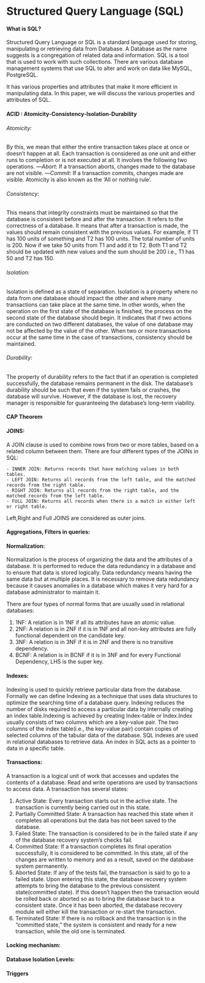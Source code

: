 # Structured Query Language (SQL)

#### What is SQL? 

Structured Query Language or SQL is a standard language used for storing, manipulating or retrieving data from Database.
A Database as the name suggests is a congregation of related data and information.
SQL is a tool that is used to work with such collections. There are various database management systems that use SQL to alter and work on data like MySQL, PostgreSQL.

It has various properties and attributes that make it more efficient in manipulating data. In this paper, we will discuss the various properties and attributes of SQL.


#### ACID : Atomicity-Consistency-Isolation-Durability

###### Atomicity:
By this, we mean that either the entire transaction takes place at once or doesn’t happen at all.
Each transaction is considered as one unit and either runs to completion or is not executed at all. It involves the following two operations. 
—*Abort*: If a transaction aborts, changes made to the database are not visible. 
—*Commit*: If a transaction commits, changes made are visible. 
Atomicity is also known as the ‘All or nothing rule’. 

###### Consistency:
This means that integrity constraints must be maintained so that the database is consistent before and after the transaction. It refers to the correctness of a database. It means that after a transaction is made, the values should remain consistent with the previous values. For example, if T1 has 100 units of something and T2 has 100 units. The total number of units is 200. Now if we take 50 units from T1 and add it to T2. Both T1 and T2 should be updated with new values and the sum should be 200 i.e., T1 has 50 and T2 has 150.

###### Isolation:
Isolation is defined as a state of separation. Isolation is a property where no data from one database should impact the other and where many transactions can take place at the same time. In other words, when the operation on the first state of the database is finished, the process on the second state of the database should begin. It indicates that if two actions are conducted on two different databases, the value of one database may not be affected by the value of the other. When two or more transactions occur at the same time in the case of transactions, consistency should be maintained.

###### Durability:
The property of durability refers to the fact that if an operation is completed successfully, the database remains permanent in the disk. The database’s durability should be such that even if the system fails or crashes, the database will survive. However, if the database is lost, the recovery manager is responsible for guaranteeing the database’s long-term viability.


#### CAP Theorem

#### JOINS:
A JOIN clause is used to combine rows from two or more tables, based on a related column between them. There are four different types of the JOINs in SQL:

    - INNER JOIN: Returns records that have matching values in both tables.
    - LEFT JOIN: Returns all records from the left table, and the matched records from the right table.
    - RIGHT JOIN: Returns all records from the right table, and the matched records from the left table.
    - FULL JOIN: Returns all records when there is a match in either left or right table.
    
Left,Right and Full JOINS are considered as outer joins.


#### Aggregations, Filters in queries:
#### Normalization:
Normalization is the process of organizing the data and the attributes of a database. It is performed to reduce the data redundancy in a database and to ensure that data is stored logically. Data redundancy means having the same data but at multiple places. It is necessary to remove data redundancy because it causes anomalies in a database which makes it very hard for a database administrator to maintain it.

There are four types of normal forms that are usually used in relational databases:
   1. 1NF: A relation is in 1NF if all its attributes have an atomic value.
   2. 2NF: A relation is in 2NF if it is in 1NF and all non-key attributes are fully functional dependent on the candidate key.
   3. 3NF: A relation is in 3NF if it is in 2NF and there is no transitive dependency.
   4. BCNF: A relation is in BCNF if it is in 3NF and for every Functional Dependency, LHS is the super key.

#### Indexes:
Indexing is used to quickly retrieve particular data from the database. Formally we can define Indexing as a technique that uses data structures to optimize the searching time of a database query. Indexing reduces the number of disks required to access a particular data by internally creating an index table.Indexing is achieved by creating Index-table or Index.Index usually consists of two columns which are a key-value pair. The two columns of the index table(i.e., the key-value pair) contain copies of selected columns of the tabular data of the database. SQL indexes are used in relational databases to retrieve data. An index in SQL acts as a pointer to data in a specific table.

#### Transactions:
A transaction is a logical unit of work that accesses and updates the contents of a database. Read and write operations are used by transactions to access data. A transaction has several states:
1. Active State: Every transaction starts out in the active state. The transaction is currently being carried out in this state.
2. Partially Committed State: A transaction has reached this state when it completes all operations but the data has not been saved to the database.
3. Failed State: The transaction is considered to be in the failed state if any of the database recovery system’s checks fail.
4. Committed State: If a transaction completes its final operation successfully, it is considered to be committed. In this state, all of the changes are written to memory and as a result, saved on the database system permanently.
5. Aborted State: If any of the tests fail, the transaction is said to go to a failed state. Upon entering this state, the database recovery system attempts to bring the database to the previous consistent state(committed state). If this doesn’t happen then the transaction would be rolled back or aborted so as to bring the database back to a consistent state. Once it has been aborted, the database recovery module will either kill the transaction or re-start the transaction.
6. Terminated State: If there is no rollback and the transaction is in the “committed state,” the system is consistent and ready for a new transaction, while the old one is terminated.


#### Locking mechanism:
#### Database Isolation Levels:
#### Triggers






